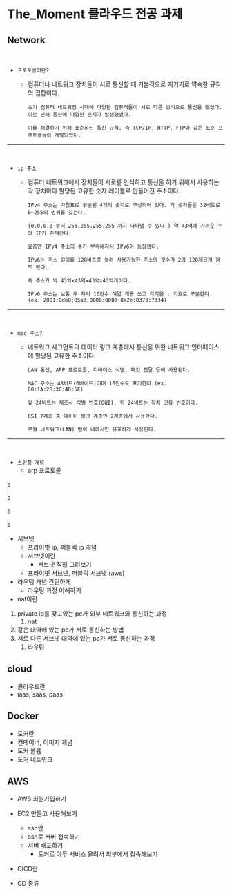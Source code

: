 # The_Moment 클라우드 전공 과제

## Network

<br>

- `프로토콜이란?`

  - 컴퓨터나 네트워크 장치들이 서로 통신할 때 기본적으로 지키기로 약속한 규칙의 집합이다.

        초기 컴퓨터 네트워킹 시대에 다양한 컴퓨터들이 서로 다른 방식으로 통신을 했었다. 이로 인해 통신에 다양한 문제가 발생했었다.

        이를 해결하기 위해 표준화된 통신 규칙, 즉 TCP/IP, HTTP, FTP와 같은 표준 프로토콜들이 개발되었다.

---

<br>

- `ip 주소`

  - 컴퓨터 네트워크에서 장치들이 서로를 인식하고 통신을 하기 위해서 사용하는 각 장치마다 할당된 고유한 숫자 레이블로 만들어진 주소이다.

        IPv4 주소는 마침표로 구분된 4개의 숫자로 구성되어 있다. 각 숫자들은 32비트로 0~255의 범위를 갖는다.
  
        (0.0.0.0 부터 255.255.255.255 까지 나타낼 수 있다.) 약 43억에 가까운 수의 IP가 존재한다.

        요즘엔 IPv4 주소의 수가 부족해져서 IPv6이 등장했다.
        
        IPv6는 주소 길이를 128비트로 늘려 사용가능한 주소의 갯수가 2의 128제곱개 정도 된다.

        즉 주소가 약 43억x43억x43억x43억개이다.
        
        IPv6 주소는 보통 두 자리 16진수 여덟 개를 쓰고 각각을 : 기호로 구분한다. (ex. 2001:0db8:85a3:0000:0000:8a2e:0370:7334)

---

<br>

- `mac 주소?`

  - 네트워크 세그먼트의 데이터 링크 계층에서 통신을 위한 네트워크 인터페이스에 할당된 고유한 주소이다.

        LAN 통신, ARP 프로토콜, 디바이스 식별, 패킷 전달 등에 사용된다.

        MAC 주소는 48비트(6바이트)이며 16진수로 표기한다.(ex. 00:1A:2B:3C:4D:5E)
        
        앞 24비트는 제조사 식별 번호(OUI), 뒤 24비트는 장치 고유 번호이다.

        OSI 7계층 중 데이터 링크 계층인 2계층에서 사용한다.

        로컬 네트워크(LAN) 범위 내에서만 유효하게 사용된다.

---

<br>

- `스위칭 개념`
    - arp 프로토콜


s

s

s

s

- 서브넷
    - 프라이빗 ip, 퍼블릭 ip 개념
    - 서브넷이란
        - 서브넷 직접 그려보기
    - 프라이빗 서브넷, 퍼블릭 서브넷 (aws)
- 라우팅 개념 간단하게
    - 라우팅 과정 이해하기
- nat이란
1. private ip를 갖고있는 pc가 외부 네트워크와 통신하는 과정
    1. nat
2. 같은 대역에 있는 pc가 서로 통신하는 방법
3. 서로 다른 서브넷 대역에 있는 pc가 서로 통신하는 과정
    1. 라우팅

## cloud

- 클라우드란
- iaas, saas, paas

## Docker

- 도커란
- 컨테이너, 이미지 개념
- 도커 볼륨
- 도커 네트워크

## AWS

- AWS 회원가입하기
- EC2 만들고 사용해보기
    - ssh란
    - ssh로 서버 접속하기
    - 서버 배포하기
        - 도커로 아무 서비스 올려서 외부에서 접속해보기

- CICD란
- CD 종류